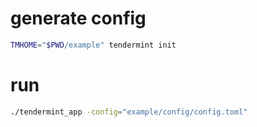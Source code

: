 # generate config

```bash
TMHOME="$PWD/example" tendermint init
```

# run

```bash
./tendermint_app -config="example/config/config.toml"
```

